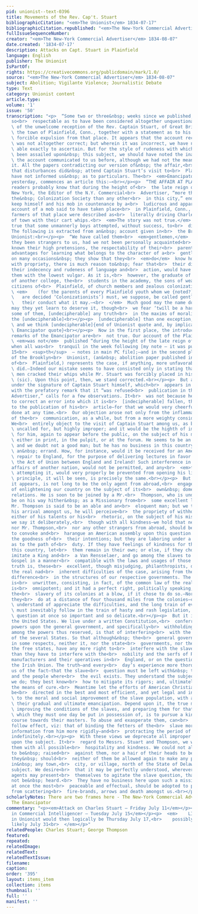 ```yaml
---
pid: unionist--text-0396
title: Movements of the Rev. Cap't. Stuart
bibliographicCitation: "<em>The Unionist</em> 1834-07-17"
bibliographicCitation.republished: "<em>The New-York Commercial Advertiser</em> 1834-08-07"
fullIssueSequenceNumber: 
creator: "<em>The New-York Commercial Advertiser</em> 1834-08-07"
date.created: '1834-07-17'
description: Attacks on Capt. Stuart in Plainfield
language: English
publisher: The Unionist
IsPartOf: 
rights: https://creativecommons.org/publicdomain/mark/1.0/
source: "<em>The New-York Commercial Advertiser</em> 1834-08-07"
subject: Abolition; Vigilante Violence; Journalistic Debate
type: Text
category: Unionist content
article.type: 
volume: '1'
issue: '50'
transcription: "<p>  “Some two or three&nbsp; weeks since we published, upon authority
  so<br>  respectable as to have been considered altogether unquestionable, an account<br>
  \ of the unwelcome reception of the Rev. Captain Stuart, of Great Britain, in<br>
  \ the town of Plainfield, Conn., together with a statement as to his rather<br>
  \ forcible expulsion from that place. It appears that the account received by us<br>
  \ was not altogether correct; but wherein it was incorrect, we have not been<br>
  \ able exactly to ascertain. But for the style of rudeness with which we have<br>
  \ been assailed upon&nbsp; this subject, we should have noted the inaccuracy of<br>
  \ the account communicated to us before, although we had not the means of<br>  correcting
  it. All the papers contradicting our version of&nbsp; the affair,<br>  have admitted
  that disturbances did&nbsp; attend Captain Stuart’s visit to<br>  Plainfield, but
  have not informed us&nbsp; as to particulars. The<br>  <em>Emancipator</em>  of
  yesterday, commences an article this:—<br></p><p>  “THE AFFAIR AT PLAINFIELD.—Our
  readers probably know that during the height of<br>  the late reign of terror in
  New York, the Editor of the N.Y. Commercial<br>  Advertiser, “more the organ of
  the&nbsp; Colonization Society than any other<br>  in this city,” endeavored to
  keep himself and his mob in countenance by a<br>  ludicrous and apparently approving
  account of a mob said to have taken place<br>  in Plainfield, Conn., in which the
  farmers of that place were described as<br>  literally driving Charles Stuart out
  of town with their cart whips.<br>  <em>The story was not true.</em>  —But it was
  true that some unmannerly boys attempted, without success, to<br>  disturb the lecture.
  The following is extracted from an&nbsp; account given in<br>  the Brooklyn (Ct.)
  Unionist:<br></p><p>  “We have called them<br>  <em>gentlemen,</em>  though had
  they been strangers to us, had we not been personally acquainted<br>  with them,
  known their high pretensions, the respectability of their<br>  parentage, their
  advantages for learning what belongs to the character of a<br>  gentleman, and that
  on many occasions&nbsp; they show that they<br>  <em>do</em>  know how to conduct
  with propriety, there is much reason to&nbsp; fear that<br>  their disorderly behaviour,
  their indecency and rudeness of language and<br>  action, would have led us to rank
  them with the lowest vulgar. As it is,<br>  however, the graduate of Yale, the undergraduate
  of another college, the<br>  students in the academy, the sons of wealthy and respectable
  citizens of<br>  Plainfield, of church members and zealous colonizationists,<br>
  \ <em>    (for the parents of every Plainfield youth whom we {noted?] in the rabble,<br>
  \   are decided ‘Colonizationists’) must, we suppose, be called gentlemen, be<br>
  \   their conduct what it may.—<br>  </em>  Much good may the name do them, and
  may they yet learn to deserve it, though<br>  we fear ‘twill be a hard lesson for
  some of them, [undecipherable] any truth<br>  in the maxims of moralists respecting
  the [undecipherable]<br></p><p>  [undecipherable] than one exception, we<br>  <em>know,</em>
  \ and we think [undecipherable]{end of Unionist quote and, by implication, of<br>
  \ Emancipator quote}<br></p><p>  Now in the first place, the introductory&nbsp;
  remarks of the Emancipator are<br>  not true. Our account of the Plainfield disturbance<br>
  \ <em>was not</em>  published “during the height of the late reign of terror,” but
  when all was<br>  tranquil in the week following [my note – it was published July
  15<br>  <sup>th</sup>  – notes in main PC file];—and in the second place, the account
  of the Brooklyn<br>  Unionist, (an&nbsp; abolition paper published in the neighborhood
  of<br>  Plainfield,) represents the case, if anything, more unfavorably than we<br>
  \ did.—Indeed our mistake seems to have consisted only in stating that the young<br>
  \ men cracked their whips while Mr. Stuart was forcibly placed in his waggon<br>
  \ (sic). Upon this point, then, we stand corrected.<br></p><p>  But a communication
  under the signature of Captain Stuart himself, which<br>  appears in the Emancipator,
  with the prefatory remark that it “was refused<br>  publication in the Commercial
  Advertiser,” calls for a few observations. It<br>  was not because he attempted
  to correct an error into which it is<br>  [indecipherable] fallen, that we objected
  to the publication of his<br>  article—for that we would very cheerfully [indecipherable]
  done at any time.<br>  Our objection arose not only from the inflammatory character
  of the<br>  communication, as a while, but from a more weighty consideration still.
  We<br>  entirely object to the visit of Captain Stuart among us, as being not only<br>
  \ uncalled for, but highly improper; and it would be the highth of imprudence<br>
  \ for him, again to appear before the public, on the subject of his mission,<br>
  \ either in print, in the pulpit, or at the forum. He seems to be an amiable,<br>
  \ and we doubt not a good man; but he has no business in this country on such<br>
  \ an&nbsp; errand. How, for instance, would it be received for an American to<br>
  \ repair to England, for the purpose of delivering lectures in favor repealing<br>
  \ the Act of Union between England and Ireland! Such interference in the<br>  internal
  affairs of another nation, would not be permitted, and any<br>  <em>foreign agent</em>
  \ attempting it, would very properly be prevented from opening his lips. The<br>
  \ principle, it will be seen, is precisely the same.<br></p><p>  But Mr. Stuart,
  it appears, is not long to be the only agent from abroad,<br>  engaged in the work
  of enlightening our country on the subject of its<br>  own&nbsp; domestic and social
  relations. He is soon to be joined by a Mr.<br>  Thompson, who is understood to
  be on his way hither&nbsp; as a Missionary from<br>  some excellent ladies of Glasgow.
  Mr. Thompson is said to be an able and an<br>  eloquent man; but we trust that on
  his arrival amongst us, he will perceive<br>  the propriety of withholding any displays,
  either of his talents or his<br>  rhetoric, on the subject of his mission.—Indeed—and
  we say it deliberately,<br>  though with all kindness—we hold that neither Mr. Stuart,
  nor Mr. Thompson,<br>  nor any other strangers from abroad, should be permitted
  to convoke and<br>  harangue an American assembly upon this question. We doubt not
  the goodness of<br>  their intentions; but they are laboring under a sad mistake,
  as to the path of<br>  duty. If they have feelings of kindness for the slaves of
  this country, let<br>  them remain in their own; or else, if they choose, let them
  imitate a King and<br>  a Van Rensselaer, and go among the slaves to preach the
  Gospel in a manner<br>  compatible with the laws and usages of those States. The
  truth is, these<br>  excellent, though misjudging, philanthropists, do not understand
  the real nad<br>  inherent difficulties of the case, arising from the&nbsp; essential
  difference<br>  in the structures of our respective governments. The British Constitution
  is<br>  unwritten, consisting, in fact, of the common law of the realm. Parliament
  is<br>  omnipotent; and it had a perfect right, politically speaking, to abolish
  the<br>  slavery of its colonies at a blow, if it chose to do so.—Nor—residing as
  they<br>  do at a distance of four thousand miles from the colonies—could they<br>
  \ understand of appreciate the difficulties, and the long train of evils, that<br>
  \ must inevitably follow in the train of hasty and rash legislation, upon a<br>
  \ question at once so important and so delicate.<br></p><p>  But it is not so in
  the United States. We live under a written Constitution,<br>  conferring certain
  powers upon the general government, and specifically<br>  withholding others; and
  among the powers thus reserved, is that of interfering<br>  with the domestic relations
  of the several States. So that although&nbsp; the<br>  general government is paramount
  in some respects, neither it, nor the state<br>  governments, nor the people of
  the free states, have any more right to<br>  interfere with the slave question,
  than they have to interfere with the<br>  nobility and the serfs of Russia, or the
  manufacturers and their operatives in<br>  England, or on the question of repealing
  the Irish Union. The truth—and every<br>  day’s experience more thoroughly convinces
  us of the fact—that the slave<br>  question must be left with&nbsp; the state governments,
  and the people where<br>  the evil exists. They understand the subject better than
  we do; they best know<br>  how to mitigate its rigors; and, ultimately, to apply
  the means of cure.<br>  Meantime let the efforts of American Christians and philanthropists
  be<br>  directed in the best and most efficient, and yet legal and inoffensive manner,<br>
  \ to the moral and social improvement of the slave population, with a view to<br>
  \ their gradual and ultimate emancipation. Depend upon it, the true method of<br>
  \ improving the conditions of the slaves, and preparing them for that freedom<br>
  \ which they must one day be put in possession of, is to pursue a kind and<br>  conciliatory
  course towards their masters. To abuse and exasperate them, can<br>  have only the&nbsp;
  follow effect, viz: that of binding the fetters of the<br>  slave more strongly—excluding
  information from him more rigidly—and<br>  protracting the period of his servitude
  indefinitely.<br></p><p>  With these views we deprecate all improper interference
  upon the subject. It<br>  regard to Messrs. Stuart and Thompson, we would treat
  them with all possible<br>  hospitality and kindness. We could not allow a finger
  to be&nbsp; raised<br>  against them, nor a hair of their heads to be injured.—But
  they&nbsp; should<br>  neither of them be allowed again to make any public show
  in&nbsp; any town,<br>  city, or village, north of the State of Delaware, upon this
  subject. We desire<br>  that it may be perfectly understood, wherever these foreign
  agents may present<br>  themselves to agitate the slave question, that they shall
  not be&nbsp; heard.<br>  They have no business here upon such a mission. And measures
  at once the most<br>  peaceable and effectual, should be adopted to prevent them
  from scattering<br>  fire-brands, arrows and death amongst us.<br></p>"
scholarlyNotes: There are two frames here - The New-York Commercial Advertiser and
  The Emancipator
commentary: "<p><em>Attack on Charles Stuart – Friday July 11</em></p><p><em>Article
  in Commercial Intelligencer – Tuesday July 15</em></p><p>  <em>    LIKELY article
  in Unionist would then logically be Thursday July 17,<br>    possibly July 24, less
  likely July 31<br>  </em></p>"
relatedPeople: Charles Stuart; George Thompson
featured: 
repeated: 
relatedImage: 
relatedText: 
relatedTextIssue: 
filename: 
caption: 
order: '395'
layout: items_item
collection: items
thumbnail: ''
full: ''
manifest: ''
---
```

